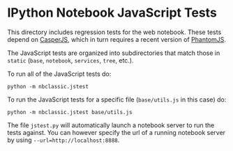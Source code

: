 # IPython Notebook JavaScript Tests

This directory includes regression tests for the web notebook. These tests
depend on [CasperJS](https://github.com/casperjs/casperjs/), which in turn requires a recent
version of [PhantomJS](http://phantomjs.org/).

The JavaScript tests are organized into subdirectories that match those in
`static` (`base`, `notebook`, `services`, `tree`, etc.).

To run all of the JavaScript tests do:

```
python -m nbclassic.jstest
```

To run the JavaScript tests for a specific file (`base/utils.js` in this case)
do:

```
python -m nbclassic.jstest base/utils.js
```

The file `jstest.py` will automatically launch a notebook server to run the
tests against. You can however specify the url of a running notebook server
by using `--url=http://localhost:8888`.

